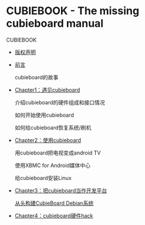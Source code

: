 CUBIEBOOK - The missing cubieboard manual
=========================================

CUBIEBOOK

* [版权声明](copyright.md)

* [前言](chapter0/README.md)

	cubieboard的故事

* [Chapter1：遇见cubieboard](chapter1/README.md)

	介绍cubieboard的硬件组成和接口情况

	如何开始使用cubieboard

	如何给cubieboard恢复系统/刷机

* [Chapter2：使用cubieboard](chapter2/README.md)

	用cubieboard把电视变成android TV

	使用XBMC for Android媒体中心

	给cubieboard安装Linux

* [Chapter3：把cubieboard当作开发平台](chapter3/README.md)
	
	[从头构建CubieBoard Debian系统](chapter3/debian/debian.md)

* [Chapter4：cubieboard硬件hack](chapter3/README.md)

